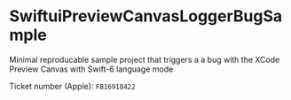 # SwiftuiPreviewCanvasLoggerBugSample
Minimal reproducable sample project that triggers a a bug with the XCode Preview Canvas with Swift-6 language mode

Ticket number (Apple): `FB16918422`
